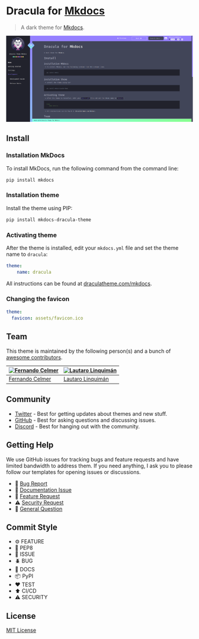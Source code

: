 # Dracula for [Mkdocs](https://www.mkdocs.org/)

> A dark theme for [Mkdocs](https://www.mkdocs.org/).

![Screenshot](https://raw.githubusercontent.com/dracula/mkdocs/main/screenshot.png)

## Install

### Installation MkDocs

To install MkDocs, run the following command from the command line:

```bash
pip install mkdocs
```

### Installation theme

Install the theme using PIP:

```bash
pip install mkdocs-dracula-theme
```

### Activating theme

After the theme is installed, edit your `mkdocs.yml` file and set the theme name to `dracula`:

```yml
theme:
    name: dracula
```

All instructions can be found at [draculatheme.com/mkdocs](https://draculatheme.com/mkdocs).

### Changing the favicon

```yml
theme:
  favicon: assets/favicon.ico
```

## Team

This theme is maintained by the following person(s) and a bunch of [awesome contributors](https://github.com/dracula/mkdocs/graphs/contributors).

| [![Fernando Celmer](https://github.com/FernandoCelmer.png?size=100)](https://github.com/FernandoCelmer) | [![Lautaro Linquimán](https://github.com/Ymil.png?size=100)](https://github.com/Ymil) |
| ------------------------------------------------------------------------------------------------------- | --------------------------------------------- |
| [Fernando Celmer](https://github.com/FernandoCelmer)                                                    | [Lautaro Linquimán](https://github.com/Ymil)  |

## Community

- [Twitter](https://twitter.com/draculatheme) - Best for getting updates about themes and new stuff.
- [GitHub](https://github.com/dracula/dracula-theme/discussions) - Best for asking questions and discussing issues.
- [Discord](https://draculatheme.com/discord-invite) - Best for hanging out with the community.

## Getting Help

We use GitHub issues for tracking bugs and feature requests and have limited bandwidth to address them. If you need anything, I ask you to please follow our templates for opening issues or discussions.

- 🐛 [Bug Report](https://github.com/dracula/mkdocs/issues/new/choose)
- 📕 [Documentation Issue](https://github.com/dracula/mkdocs/issues/new/choose)
- 🚀 [Feature Request](https://github.com/dracula/mkdocs/issues/new/choose)
- ⚠️ [Security Request](https://github.com/dracula/mkdocs/issues/new/choose)
- 💬 [General Question](https://github.com/dracula/mkdocs/issues/new/choose)

## Commit Style

- ⚙️ FEATURE
- 📝 PEP8
- 📌 ISSUE
- 🪲 BUG
- 📘 DOCS
- 📦 PyPI
- ❤️️ TEST
- ⬆️ CI/CD
- ⚠️ SECURITY

## License

[MIT License](./LICENSE)
